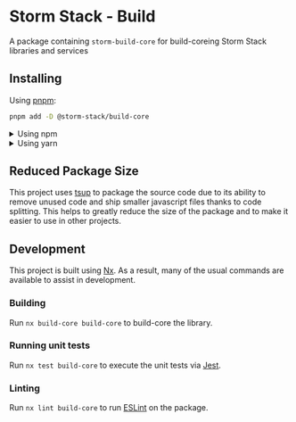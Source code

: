 <!-- START header -->
<!-- END header -->

# Storm Stack - Build

A package containing `storm-build-core` for build-coreing Storm Stack libraries
and services

<!-- START doctoc -->
<!-- END doctoc -->

## Installing

Using [pnpm](http://pnpm.io):

```bash
pnpm add -D @storm-stack/build-core
```

<details>
  <summary>Using npm</summary>

```bash
npm install -D @storm-stack/build-core
```

</details>

<details>
  <summary>Using yarn</summary>

```bash
yarn add -D @storm-stack/build-core
```

</details>

## Reduced Package Size

This project uses [tsup](https://tsup.egoist.dev/) to package the source code
due to its ability to remove unused code and ship smaller javascript files
thanks to code splitting. This helps to greatly reduce the size of the package
and to make it easier to use in other projects.

## Development

This project is built using [Nx](https://nx.dev). As a result, many of the usual
commands are available to assist in development.

### Building

Run `nx build-core build-core` to build-core the library.

### Running unit tests

Run `nx test build-core` to execute the unit tests via
[Jest](https://jestjs.io).

### Linting

Run `nx lint build-core` to run [ESLint](https://eslint.org/) on the package.

<!-- START footer -->
<!-- END footer -->
